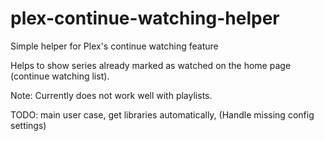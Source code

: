 # plex-continue-watching-helper
Simple helper for Plex's continue watching feature

Helps to show series already marked as watched on the home page (continue watching list).

Note: Currently does not work well with playlists.

TODO: main user case, get libraries automatically, (Handle missing config settings)